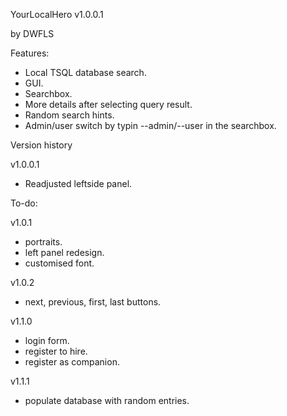 YourLocalHero v1.0.0.1


by DWFLS


Features:
- Local TSQL database search.
- GUI.
- Searchbox.
- More details after selecting query result.
- Random search hints.
- Admin/user switch by typin --admin/--user in the searchbox.


Version history

v1.0.0.1

- Readjusted leftside panel.


To-do:

v1.0.1

- portraits.
- left panel redesign.
- customised font.


v1.0.2

- next, previous, first, last buttons.


v1.1.0

- login form.
- register to hire.
- register as companion.


v1.1.1
- populate database with random entries.
